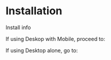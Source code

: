 # Installation

Install info



If using Deskop with Mobile, proceed to:



If using Desktop alone, go to:



